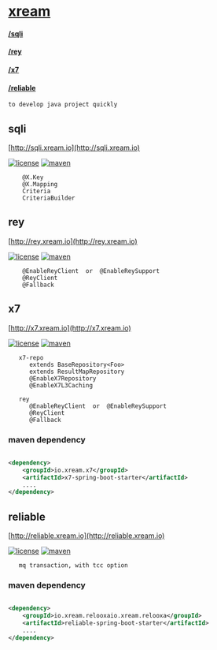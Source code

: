 # [xream](https://xream.io)   
####     [/sqli](http://sqli.xream.io)
####     [/rey](http://rey.xream.io)
####     [/x7](http://x7.xream.io) 
####     [/reliable](http://reliable.xream.io)
   
    to develop java project quickly


## sqli
   [http://sqli.xream.io](http://sqli.xream.io)
   
[![license](https://img.shields.io/github/license/x-ream/sqli.svg)](https://www.apache.org/licenses/LICENSE-2.0.html)
[![maven](https://img.shields.io/maven-central/v/io.xream.sqli/sqli-parent.svg)](https://search.maven.org/search?q=io.xream)
   
        @X.Key
        @X.Mapping
        Criteria
        CriteriaBuilder
        
## rey
   [http://rey.xream.io](http://rey.xream.io)
   
[![license](https://img.shields.io/github/license/x-ream/rey.svg)](https://www.apache.org/licenses/LICENSE-2.0.html)
[![maven](https://img.shields.io/maven-central/v/io.xream.rey/rey.svg)](https://search.maven.org/search?q=io.xream)
   
        @EnableReyClient  or  @EnableReySupport
        @ReyClient
        @Fallback
   

## x7
   [http://x7.xream.io](http://x7.xream.io)
   
[![license](https://img.shields.io/github/license/x-ream/x7.svg)](https://www.apache.org/licenses/LICENSE-2.0.html)
[![maven](https://img.shields.io/maven-central/v/io.xream.x7/x7-parent.svg)](https://search.maven.org/search?q=io.xream)

       
       x7-repo
          extends BaseRepository<Foo>
          extends ResultMapRepository
          @EnableX7Repository
          @EnableX7L3Caching
  
       rey
          @EnableReyClient  or  @EnableReySupport
          @ReyClient
          @Fallback
              
    
### maven dependency
```xml

<dependency>
    <groupId>io.xream.x7</groupId>
    <artifactId>x7-spring-boot-starter</artifactId>
    ....
</dependency>

```  
        
        
## reliable
   [http://reliable.xream.io](http://reliable.xream.io)
   
[![license](https://img.shields.io/github/license/x-ream/reliable.svg)](https://www.apache.org/licenses/LICENSE-2.0.html)
[![maven](https://img.shields.io/maven-central/v/io.xream.reliable/reliable.svg)](https://search.maven.org/search?q=io.xream)

       mq transaction, with tcc option
  
 
### maven dependency
```xml

<dependency>
    <groupId>io.xream.relooxaio.xream.relooxa</groupId>
    <artifactId>reliable-spring-boot-starter</artifactId>
    ....
</dependency>

```  
   

